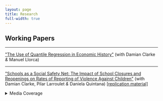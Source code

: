 ```yaml
---
layout: page
title: Research
full-width: true
---
```


## Working Papers

---
["The Use of Quantile Regression in Economic History"](https://papers.ssrn.com/sol3/papers.cfm?abstract_id=3908874) (with Damian Clarke _&_ Manuel Llorca)

---
["Schools as a Social Safety Net: The Impact of School Closures and Reopenings on Rates of Reporting of Violence Against Children"](https://arxiv.org/abs/2206.14612) (with Damian Clarke, Pilar Larroulet _&_ Daniela Quintana) [[replication material]](https://github.com/Daniel-Pailanir/childrenSchools)

<details>
<summary>Media Coverage</summary>
<br>
  
[[U. de Chile](https://econ.uchile.cl/es/noticia/violencia-infantil-silenciada-estudio-en-chile-advierte-falta-de-canales-de-denuncia-durante-la-pandemia)] [[twitter thread](https://twitter.com/decon_uchile/status/1547244841809100800)]
  
</details>
